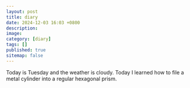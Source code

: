 ```yaml
---
layout: post
title: diary
date: 2024-12-03 16:03 +0800
description:
image:
category: [diary]
tags: []
published: true
sitemap: false
---
```

Today is Tuesday and the weather is cloudy. Today I learned how to file a metal cylinder into a regular hexagonal prism.
